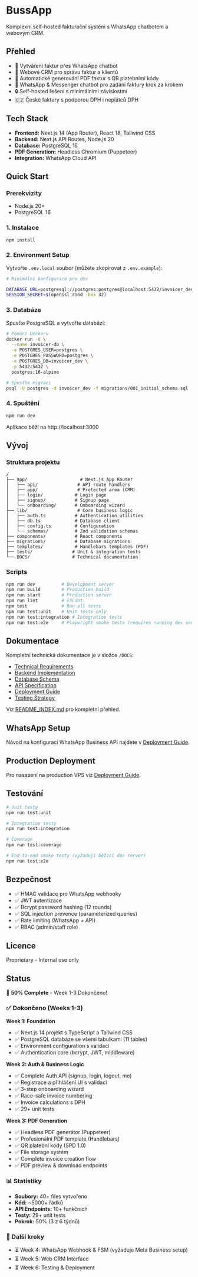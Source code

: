 # BussApp

Komplexní self-hosted fakturační systém s WhatsApp chatbotem a webovým CRM.

## Přehled

- 📱 Vytváření faktur přes WhatsApp chatbot
- 💼 Webové CRM pro správu faktur a klientů
- 📄 Automatické generování PDF faktur s QR platebními kódy
- 📨 WhatsApp & Messenger chatbot pro zadání faktury krok za krokem
- 🔒 Self-hosted řešení s minimálními závislostmi
- 🇨🇿 České faktury s podporou DPH i neplátců DPH

## Tech Stack

- **Frontend:** Next.js 14 (App Router), React 18, Tailwind CSS
- **Backend:** Next.js API Routes, Node.js 20
- **Database:** PostgreSQL 16
- **PDF Generation:** Headless Chromium (Puppeteer)
- **Integration:** WhatsApp Cloud API

## Quick Start

### Prerekvizity

- Node.js 20+
- PostgreSQL 16

### 1. Instalace

```bash
npm install
```

### 2. Environment Setup

Vytvořte `.env.local` soubor (můžete zkopírovat z `.env.example`):

```bash
# Minimální konfigurace pro dev

DATABASE_URL=postgresql://postgres:postgres@localhost:5432/invoicer_dev
SESSION_SECRET=$(openssl rand -hex 32)
```

### 3. Databáze

Spusťte PostgreSQL a vytvořte databázi:

```bash
# Pomocí Dockeru
docker run -d \
  --name invoicer-db \
  -e POSTGRES_USER=postgres \
  -e POSTGRES_PASSWORD=postgres \
  -e POSTGRES_DB=invoicer_dev \
  -p 5432:5432 \
  postgres:16-alpine

# Spusťte migraci
psql -U postgres -d invoicer_dev -f migrations/001_initial_schema.sql
```

### 4. Spuštění

```bash
npm run dev
```

Aplikace běží na http://localhost:3000

## Vývoj

### Struktura projektu

```
/
├── app/                    # Next.js App Router
│   ├── api/               # API route handlers
│   ├── app/               # Protected area (CRM)
│   ├── login/            # Login page
│   ├── signup/           # Signup page
│   └── onboarding/       # Onboarding wizard
├── lib/                   # Core business logic
│   ├── auth.ts           # Authentication utilities
│   ├── db.ts             # Database client
│   ├── config.ts         # Configuration
│   └── schemas/          # Zod validation schemas
├── components/           # React components
├── migrations/           # Database migrations
├── templates/            # Handlebars templates (PDF)
├── tests/               # Unit & integration tests
└── DOCS/                # Technical documentation
```

### Scripts

```bash
npm run dev          # Development server
npm run build        # Production build
npm run start        # Production server
npm run lint         # ESLint
npm test             # Run all tests
npm run test:unit    # Unit tests only
npm run test:integration # Integration tests
npm run test:e2e     # Playwright smoke tests (requires running dev server)
```

## Dokumentace

Kompletní technická dokumentace je v složce `/DOCS`:

- [Technical Requirements](DOCS/01_Technical_Requirements.md)
- [Backend Implementation](DOCS/02_Backend_Implementation.md)
- [Database Schema](DOCS/09_Database_Schema.md)
- [API Specification](DOCS/08_API_Spec.md)
- [Deployment Guide](DOCS/11_Deployment_Guide.md)
- [Testing Strategy](DOCS/12_Testing_Strategy.md)

Viz [README_INDEX.md](DOCS/README_INDEX.md) pro kompletní přehled.

## WhatsApp Setup

Návod na konfiguraci WhatsApp Business API najdete v [Deployment Guide](DOCS/11_Deployment_Guide.md#fáze-21-whatsapp-business-api-setup).

## Production Deployment

Pro nasazení na production VPS viz [Deployment Guide](DOCS/11_Deployment_Guide.md).

## Testování

```bash
# Unit testy
npm run test:unit

# Integration testy
npm run test:integration

# Coverage
npm run test:coverage

# End-to-end smoke testy (vyžadují běžící dev server)
npm run test:e2e
```

## Bezpečnost

- ✅ HMAC validace pro WhatsApp webhooky
- ✅ JWT autentizace
- ✅ Bcrypt password hashing (12 rounds)
- ✅ SQL injection prevence (parameterized queries)
- ✅ Rate limiting (WhatsApp + API)
- ✅ RBAC (admin/staff role)

## Licence

Proprietary - Internal use only

## Status

🚀 **50% Complete** - Week 1-3 Dokončeno!

### ✅ Dokončeno (Weeks 1-3)

**Week 1: Foundation**
- ✅ Next.js 14 projekt s TypeScript a Tailwind CSS
- ✅ PostgreSQL databáze se všemi tabulkami (11 tables)
- ✅ Environment configuration s validací
- ✅ Authentication core (bcrypt, JWT, middleware)

**Week 2: Auth & Business Logic**
- ✅ Complete Auth API (signup, login, logout, me)
- ✅ Registrace a přihlášení UI s validací
- ✅ 3-step onboarding wizard
- ✅ Race-safe invoice numbering
- ✅ Invoice calculations s DPH
- ✅ 29+ unit tests

**Week 3: PDF Generation**
- ✅ Headless PDF generátor (Puppeteer)
- ✅ Profesionální PDF template (Handlebars)
- ✅ QR platební kódy (SPD 1.0)
- ✅ File storage systém
- ✅ Complete invoice creation flow
- ✅ PDF preview & download endpoints

### 📊 Statistiky
- **Soubory:** 40+ files vytvořeno
- **Kód:** ~5000+ řádků
- **API Endpoints:** 10+ funkčních
- **Testy:** 29+ unit tests
- **Pokrok:** 50% (3 z 6 týdnů)

### 🎯 Další kroky
- ⏳ Week 4: WhatsApp Webhook & FSM (vyžaduje Meta Business setup)
- ⏳ Week 5: Web CRM Interface
- ⏳ Week 6: Testing & Deployment
